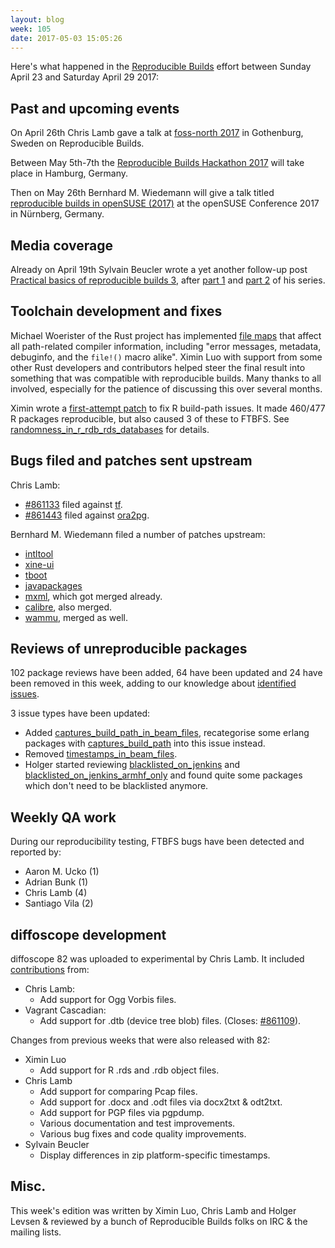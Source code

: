 ```yaml
---
layout: blog
week: 105
date: 2017-05-03 15:05:26
---
```


Here's what happened in the [Reproducible
Builds](https://reproducible-builds.org) effort between Sunday April 23 and
Saturday April 29 2017:

Past and upcoming events
------------------------

On April 26th Chris Lamb gave a talk at [foss-north
2017](http://foss-north.se/) in Gothenburg, Sweden on Reproducible Builds.

Between May 5th-7th the [Reproducible Builds Hackathon
2017](https://wiki.debian.org/ReproducibleBuilds/HamburgHackathon2017) will
take place in Hamburg, Germany.

Then on May 26th Bernhard M. Wiedemann will give a talk titled [reproducible
builds in openSUSE
(2017)](https://events.opensuse.org/conference/oSC17/program/proposal/1236) at
the openSUSE Conference 2017 in Nürnberg, Germany.

Media coverage
--------------

Already on April 19th Sylvain Beucler wrote a yet another follow-up post
 [Practical basics of reproducible builds 3](http://blog.beuc.net/posts/Practical_basics_of_reproducible_builds_3/),
after [part 1](http://blog.beuc.net/posts/Practical_basics_of_reproducible_builds_2/) and
[part 2](http://blog.beuc.net/posts/Practical_basics_of_reproducible_builds/) of his series.


Toolchain development and fixes
-------------------------------

Michael Woerister of the Rust project has implemented [file
maps](https://github.com/rust-lang/rust/pull/41508) that affect all
path-related compiler information, including "error messages, metadata,
debuginfo, and the `file!()` macro alike". Ximin Luo with support from some
other Rust developers and contributors helped steer the final result into
something that was compatible with reproducible builds. Many thanks to all
involved, especially for the patience of discussing this over several months.

Ximin wrote a [first-attempt
patch](https://stat.ethz.ch/pipermail/r-devel/2017-April/074138.html) to fix R
build-path issues. It made 460/477 R packages reproducible, but also caused 3
of these to FTBFS. See <a href="https://tests.reproducible-builds.org/issues/unstable/randomness_in_r_rdb_rds_databases_issue.html">randomness_in_r_rdb_rds_databases</a> for
details.


Bugs filed and patches sent upstream
------------------------------------

Chris Lamb:

* <a href="https://bugs.debian.org/861133">#861133</a> filed against <a href="https://tracker.debian.org/pkg/tf">tf</a>.
* <a href="https://bugs.debian.org/861443">#861443</a> filed against <a href="https://tracker.debian.org/pkg/ora2pg">ora2pg</a>.

Bernhard M. Wiedemann filed a number of patches upstream:

* [intltool](https://bugs.launchpad.net/intltool/+bug/1687644)
* [xine-ui](https://sourceforge.net/p/xine/xine-ui/merge-requests/2/)
* [tboot](https://sourceforge.net/p/tboot/code/merge-requests/1/)
* [javapackages](https://github.com/mizdebsk/javapackages/pull/4)
* [mxml](https://github.com/michaelrsweet/mxml/pull/193), which got merged already.
* [calibre](https://bugs.launchpad.net/calibre/+bug/1687540), also merged.
* [wammu](https://github.com/gammu/wammu/pull/48), merged as well.


Reviews of unreproducible packages
----------------------------------

102 package reviews have been added, 64 have been updated and 24 have been
removed in this week, adding to our knowledge about [identified
issues](https://tests.reproducible-builds.org/debian/index_issues.html).

3 issue types have been updated:

- Added <a href="https://tests.reproducible-builds.org/issues/unstable/captures_build_path_in_beam_files_issue.html">captures_build_path_in_beam_files</a>, recategorise some erlang
  packages with <a href="https://tests.reproducible-builds.org/issues/unstable/captures_build_path_issue.html">captures_build_path</a> into this issue instead.
- Removed <a href="https://tests.reproducible-builds.org/issues/unstable/timestamps_in_beam_files_issue.html">timestamps_in_beam_files</a>.
- Holger started reviewing <a href="https://tests.reproducible-builds.org/issues/unstable/blacklisted_on_jenkins_issue.html">blacklisted_on_jenkins</a> and
  <a href="https://tests.reproducible-builds.org/issues/unstable/blacklisted_on_jenkins_armhf_only_issue.html">blacklisted_on_jenkins_armhf_only</a> and found quite some packages
  which don't need to be blacklisted anymore.


Weekly QA work
--------------

During our reproducibility testing, FTBFS bugs have been detected and reported by:

 - Aaron M. Ucko (1)
 - Adrian Bunk (1)
 - Chris Lamb (4)
 - Santiago Vila (2)


diffoscope development
----------------------

diffoscope 82 was uploaded to experimental by Chris Lamb. It included
[contributions](https://anonscm.debian.org/git/reproducible/diffoscope.git/log/?h=82)
from:

- Chris Lamb:
  - Add support for Ogg Vorbis files.
- Vagrant Cascadian:
  - Add support for .dtb (device tree blob) files. (Closes: <a href="https://bugs.debian.org/861109">#861109</a>).

Changes from previous weeks that were also released with 82:

- Ximin Luo
  - Add support for R .rds and .rdb object files.
- Chris Lamb
  - Add support for comparing Pcap files.
  - Add support for .docx and .odt files via docx2txt & odt2txt.
  - Add support for PGP files via pgpdump.
  - Various documentation and test improvements.
  - Various bug fixes and code quality improvements.
- Sylvain Beucler
  - Display differences in zip platform-specific timestamps.


Misc.
-----

This week's edition was written by Ximin Luo, Chris Lamb and Holger Levsen & reviewed by a bunch of
Reproducible Builds folks on IRC & the mailing lists.
